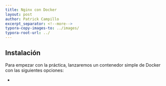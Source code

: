 ```yaml
---
title: Nginx con Docker
layout: post
author: Patrick Campillo
excerpt_separator: <!--more-->
typora-copy-images-to: ../images/
typora-root-url: ../
---
```

## Instalación

Para empezar con la práctica, lanzaremos un contenedor simple de Docker con las siguientes opciones:

- 



